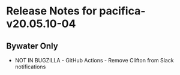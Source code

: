 
# Release Notes for pacifica-v20.05.10-04

## Bywater Only

- NOT IN BUGZILLA - GitHub Actions - Remove Clifton from Slack notifications


